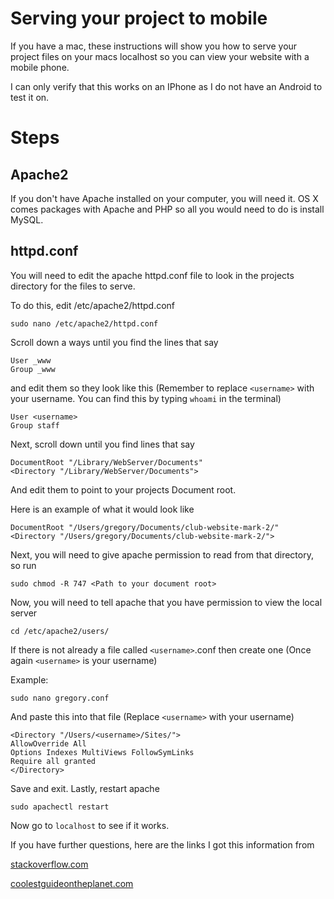 # Serving your project to mobile
If you have a mac, these instructions will show you how to serve your project files on your macs localhost so you can 
view your website with a mobile phone.

I can only verify that this works on an IPhone as I do not have an Android to test it on.

# Steps

## Apache2

If you don't have Apache installed on your computer, you will need it. OS X comes packages with Apache and PHP so 
all you would need to do is install MySQL.

## httpd.conf

You will need to edit the apache httpd.conf file to look in the projects directory for the files to serve.

To do this, edit /etc/apache2/httpd.conf

```
sudo nano /etc/apache2/httpd.conf
```

Scroll down a ways until you find the lines that say

```
User _www
Group _www
```
and edit them so they look like this 
(Remember to replace `<username>` with your username. You can find this by typing `whoami` in the terminal)

```
User <username>
Group staff
```

Next, scroll down until you find lines that say

```
DocumentRoot "/Library/WebServer/Documents"                                                                                                                                                                                                
<Directory "/Library/WebServer/Documents">       
```

And edit them to point to your projects Document root.

Here is an example of what it would look like

```
DocumentRoot "/Users/gregory/Documents/club-website-mark-2/"                                                                                                                                                                                              
<Directory "/Users/gregory/Documents/club-website-mark-2/">
```

Next, you will need to give apache permission to read from that directory, so run 

```
sudo chmod -R 747 <Path to your document root>
```

Now, you will need to tell apache that you have permission to view the local server

```
cd /etc/apache2/users/
```

If there is not already a file called `<username>`.conf then create one (Once again `<username>` is your username)

Example:
```
sudo nano gregory.conf
```

And paste this into that file (Replace `<username>` with your username)
   
```
<Directory "/Users/<username>/Sites/">
AllowOverride All
Options Indexes MultiViews FollowSymLinks
Require all granted
</Directory>
```

Save and exit.
Lastly, restart apache

```
sudo apachectl restart
```

Now go to `localhost` to see if it works.

If you have further questions, here are the links I got this information from

[stackoverflow.com](http://stackoverflow.com/questions/5891802/how-do-i-change-the-root-directory-of-an-apache-server)

[coolestguideontheplanet.com](https://coolestguidesontheplanet.com/forbidden-403-you-dont-have-permission-to-access-username-on-this-server/)